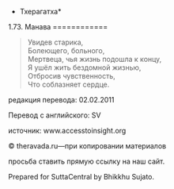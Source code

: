 * Тхерагатха*

1\.73\. Манава
\=\=\=\=\=\=\=\=\=\=\=\=

> Увидев старика,  
> Болеющего, больного,  
> Мертвеца, чья жизнь подошла к концу,  
> Я ушёл жить бездомной жизнью,  
> Отбросив чувственность,  
> Что соблазняет сердце\.

редакция перевода: 02\.02\.2011

Перевод с английского: SV

источник: www\.accesstoinsight\.org

© theravada\.ru—при копировании материалов

просьба ставить прямую ссылку на наш сайт\.

Prepared for SuttaCentral by Bhikkhu Sujato\.